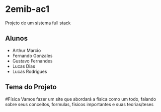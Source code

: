 # 2emib-ac1
Projeto de um sistema full stack
## Alunos
- Arthur Marcio
- Fernando Gonzales
- Gustavo Fernandes
- Lucas Dias
- Lucas Rodrigues
## Tema do Projeto
#Física
Vamos fazer um site que abordará a física como um todo, falando sobre seus conceitos, formulas, físicos importantes e suas teorias/teses

